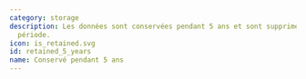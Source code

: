 ```yaml
---
category: storage
description: Les données sont conservées pendant 5 ans et sont supprimées aprés cette
  période.
icon: is_retained.svg
id: retained_5_years
name: Conservé pendant 5 ans
---
```

